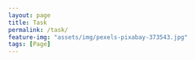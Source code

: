 ```yaml
---
layout: page
title: Task
permalink: /task/
feature-img: "assets/img/pexels-pixabay-373543.jpg"
tags: [Page]
---
```



